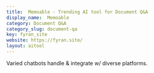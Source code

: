 ```yaml
---
title:  Memoable - Trending AI tool for Document Q&A
display_name:  Memoable
category: Document Q&A
category_slug: document-qa
key: fyran_site
website: https://fyran.site/
layout: aitool
---
```


Varied chatbots handle & integrate w/ diverse platforms.
